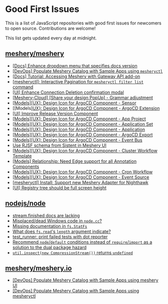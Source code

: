 # Good First Issues

This is a list of JavaScript repositories with good first issues for newcomers to open source. Contributions are welcome!

This list gets updated every day at midnight.

## [meshery/meshery](https://github.com/meshery/meshery)

- [[Docs] Enhance dropdown menu that specifies docs version](https://github.com/meshery/meshery/issues/9227)
- [[DevOps] Populate Meshery Catalog with Sample Apps using `mesheryctl`](https://github.com/meshery/meshery/issues/10458)
- [[Docs] Tutorial: Accessing Meshery with Gateway API add-on](https://github.com/meshery/meshery/issues/10333)
- [[mesheryctl]: Interactive Pagination for `mesheryctl filter list` command](https://github.com/meshery/meshery/issues/10366)
- [[UI] Enhance Connection Deletion confirmation modal](https://github.com/meshery/meshery/issues/10558)
- [[Meshery-Cloud] [Share your design PopUp] - Grammar adjustment](https://github.com/meshery/meshery/issues/10038)
- [[Models][UX]: Design Icon for ArgoCD Component - Sensor](https://github.com/meshery/meshery/issues/10300)
- [[Models][UX}: Design Icon for ArgoCD Component - ArgoCD Extension](https://github.com/meshery/meshery/issues/10290)
- [[UI] Improve Release Version Component](https://github.com/meshery/meshery/issues/9569)
- [[Models][UX]: Design Icon for ArgoCD Component - App Project ](https://github.com/meshery/meshery/issues/10291)
- [[Models][UX]: Design Icon for ArgoCD Component - Application Set](https://github.com/meshery/meshery/issues/10292)
- [[Models][UX]: Design Icon for ArgoCD Component - Application](https://github.com/meshery/meshery/issues/10293)
- [[Models][UX]: Design Icon for ArgoCD Component - ArgoCD Export](https://github.com/meshery/meshery/issues/10294)
- [[Models][UX]: Design Icon for ArgoCD Component - Event Bus](https://github.com/meshery/meshery/issues/10297)
- [Use RJSF schema from Sistent in Meshery UI](https://github.com/meshery/meshery/issues/10445)
- [[Models][UX]: Design Icon for ArgoCD Component - Cluster Workflow Template](https://github.com/meshery/meshery/issues/10295)
- [[Models] Relationship: Need Edge support for all Annotation Components](https://github.com/meshery/meshery/issues/10278)
- [[Models][UX]: Design Icon for ArgoCD Component - Cron Workflow](https://github.com/meshery/meshery/issues/10296)
- [[Models][UX]: Design Icon for ArgoCD Component - Event Source](https://github.com/meshery/meshery/issues/10298)
- [[mesheryctl] Install: Support new Meshery Adapter for Nighthawk](https://github.com/meshery/meshery/issues/10371)
- [[UI] Registry tree should be full screen height](https://github.com/meshery/meshery/issues/9595)

## [nodejs/node](https://github.com/nodejs/node)

- [stream.finished docs are lacking](https://github.com/nodejs/node/issues/52544)
- [Misplaced/dead Windows code in `node.cc`?](https://github.com/nodejs/node/issues/52404)
- [Missing documentation in `fs.StatFs`](https://github.com/nodejs/node/issues/50749)
- [What does `fs.read`'s `length` argument indicate?](https://github.com/nodejs/node/issues/52447)
- [test_runner: print failed tests with dot reporter](https://github.com/nodejs/node/issues/51769)
- [Recommend `node`/`default` conditions instead of `require`/`import` as a solution to the dual package hazard](https://github.com/nodejs/node/issues/52174)
- [`util.inspect(new CompressionStream())` returns `undefined`](https://github.com/nodejs/node/issues/52263)

## [meshery/meshery.io](https://github.com/meshery/meshery.io)

- [[DevOps] Populate Meshery Catalog with Sample Apps using meshery UI](https://github.com/meshery/meshery.io/issues/1699)
- [[DevOps] Populate Meshery Catalog with Sample Apps using mesheryctl](https://github.com/meshery/meshery.io/issues/1650)

